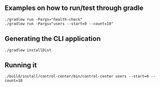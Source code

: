 
## Examples on how to run/test through gradle

    ./gradlew run -Pargs="health-check"
    ./gradlew run -Pargs="users --start=0 --count=10"

## Generating the CLI application

    ./gradlew installDist
    
## Running it     

    ./build/install/control-center/bin/control-center users --start=0 --count=10
